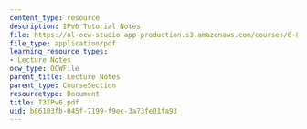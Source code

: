 ```yaml
---
content_type: resource
description: IPv6 Tutorial Notes
file: https://ol-ocw-studio-app-production.s3.amazonaws.com/courses/6-829-computer-networks-fall-2002/b86103fb045f7199f9ec3a73fe01fa93_T3IPv6.pdf
file_type: application/pdf
learning_resource_types:
- Lecture Notes
ocw_type: OCWFile
parent_title: Lecture Notes
parent_type: CourseSection
resourcetype: Document
title: T3IPv6.pdf
uid: b86103fb-045f-7199-f9ec-3a73fe01fa93
---
```

